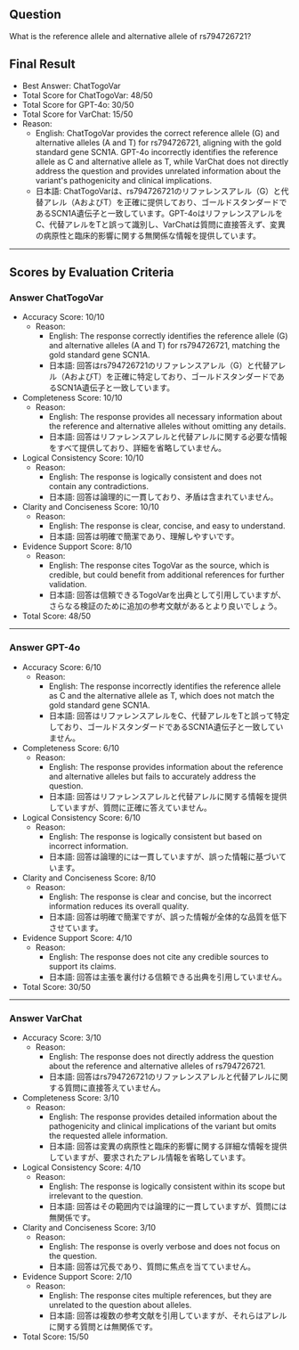 ## Question

What is the reference allele and alternative allele of rs794726721?

## Final Result

- Best Answer: ChatTogoVar
- Total Score for ChatTogoVar: 48/50
- Total Score for GPT-4o: 30/50
- Total Score for VarChat: 15/50
- Reason:
  - English: ChatTogoVar provides the correct reference allele (G) and alternative alleles (A and T) for rs794726721, aligning with the gold standard gene SCN1A. GPT-4o incorrectly identifies the reference allele as C and alternative allele as T, while VarChat does not directly address the question and provides unrelated information about the variant's pathogenicity and clinical implications.
  - 日本語: ChatTogoVarは、rs794726721のリファレンスアレル（G）と代替アレル（AおよびT）を正確に提供しており、ゴールドスタンダードであるSCN1A遺伝子と一致しています。GPT-4oはリファレンスアレルをC、代替アレルをTと誤って識別し、VarChatは質問に直接答えず、変異の病原性と臨床的影響に関する無関係な情報を提供しています。

---

## Scores by Evaluation Criteria

### Answer ChatTogoVar
- Accuracy Score: 10/10
  - Reason: 
    - English: The response correctly identifies the reference allele (G) and alternative alleles (A and T) for rs794726721, matching the gold standard gene SCN1A.
    - 日本語: 回答はrs794726721のリファレンスアレル（G）と代替アレル（AおよびT）を正確に特定しており、ゴールドスタンダードであるSCN1A遺伝子と一致しています。
- Completeness Score: 10/10
  - Reason: 
    - English: The response provides all necessary information about the reference and alternative alleles without omitting any details.
    - 日本語: 回答はリファレンスアレルと代替アレルに関する必要な情報をすべて提供しており、詳細を省略していません。
- Logical Consistency Score: 10/10
  - Reason: 
    - English: The response is logically consistent and does not contain any contradictions.
    - 日本語: 回答は論理的に一貫しており、矛盾は含まれていません。
- Clarity and Conciseness Score: 10/10
  - Reason: 
    - English: The response is clear, concise, and easy to understand.
    - 日本語: 回答は明確で簡潔であり、理解しやすいです。
- Evidence Support Score: 8/10
  - Reason: 
    - English: The response cites TogoVar as the source, which is credible, but could benefit from additional references for further validation.
    - 日本語: 回答は信頼できるTogoVarを出典として引用していますが、さらなる検証のために追加の参考文献があるとより良いでしょう。
- Total Score: 48/50

---

### Answer GPT-4o
- Accuracy Score: 6/10
  - Reason: 
    - English: The response incorrectly identifies the reference allele as C and the alternative allele as T, which does not match the gold standard gene SCN1A.
    - 日本語: 回答はリファレンスアレルをC、代替アレルをTと誤って特定しており、ゴールドスタンダードであるSCN1A遺伝子と一致していません。
- Completeness Score: 6/10
  - Reason: 
    - English: The response provides information about the reference and alternative alleles but fails to accurately address the question.
    - 日本語: 回答はリファレンスアレルと代替アレルに関する情報を提供していますが、質問に正確に答えていません。
- Logical Consistency Score: 6/10
  - Reason: 
    - English: The response is logically consistent but based on incorrect information.
    - 日本語: 回答は論理的には一貫していますが、誤った情報に基づいています。
- Clarity and Conciseness Score: 8/10
  - Reason: 
    - English: The response is clear and concise, but the incorrect information reduces its overall quality.
    - 日本語: 回答は明確で簡潔ですが、誤った情報が全体的な品質を低下させています。
- Evidence Support Score: 4/10
  - Reason: 
    - English: The response does not cite any credible sources to support its claims.
    - 日本語: 回答は主張を裏付ける信頼できる出典を引用していません。
- Total Score: 30/50

---

### Answer VarChat
- Accuracy Score: 3/10
  - Reason: 
    - English: The response does not directly address the question about the reference and alternative alleles of rs794726721.
    - 日本語: 回答はrs794726721のリファレンスアレルと代替アレルに関する質問に直接答えていません。
- Completeness Score: 3/10
  - Reason: 
    - English: The response provides detailed information about the pathogenicity and clinical implications of the variant but omits the requested allele information.
    - 日本語: 回答は変異の病原性と臨床的影響に関する詳細な情報を提供していますが、要求されたアレル情報を省略しています。
- Logical Consistency Score: 4/10
  - Reason: 
    - English: The response is logically consistent within its scope but irrelevant to the question.
    - 日本語: 回答はその範囲内では論理的に一貫していますが、質問には無関係です。
- Clarity and Conciseness Score: 3/10
  - Reason: 
    - English: The response is overly verbose and does not focus on the question.
    - 日本語: 回答は冗長であり、質問に焦点を当てていません。
- Evidence Support Score: 2/10
  - Reason: 
    - English: The response cites multiple references, but they are unrelated to the question about alleles.
    - 日本語: 回答は複数の参考文献を引用していますが、それらはアレルに関する質問とは無関係です。
- Total Score: 15/50